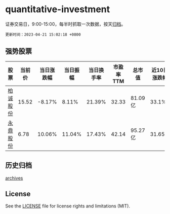 # quantitative-investment

证券交易日，9:00-15:00，每半时抓取一次数据，按天[归档](archives)。

`更新时间：2023-04-21 15:02:18 +0800`

## 强势股票

|股票|当前价|当日涨跌幅|当日振幅|当日换手率|市盈率TTM|总市值|近10日涨跌幅|
|----|----|----|----|----|----|----|----|
|[柏诚股份](https://xueqiu.com/S/SH601133)|15.52|-8.17%|8.11%|21.39%|32.33|81.09亿|33.1%|
|[永鼎股份](https://xueqiu.com/S/SH600105)|6.78|10.06%|11.04%|17.43%|42.14|95.27亿|31.65%|

## 历史归档

[archives](archives)

## License

See the [LICENSE](LICENSE) file for license rights and limitations (MIT).